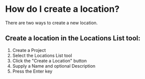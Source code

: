 # How do I create a location?

There are two ways to create a new location.

## Create a location in the Locations List tool:

1. Create a Project
2. Select the Locations List tool
3. Click the "Create a Location" button
4. Supply a Name and optional Description
5. Press the Enter key




